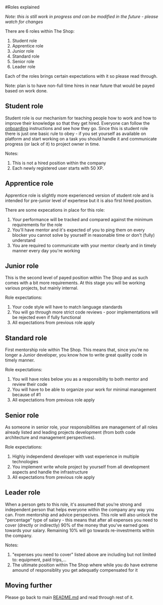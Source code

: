 #Roles explained

*Note: this is still work in progress and can be modified in the future - please watch for changes*

There are 6 roles within The Shop:
  1. Student role
  2. Apprentice role
  3. Junior role
  4. Standard role
  5. Senior role
  6. Leader role

Each of the roles brings certain expectations with it so please read through.

Note: plan is to have non-full time hires in near future that would be payed based on work done.

## Student role
Student role is our mechanism for teaching people how to work and how to improve their knowledge so that they get hired. Everyone can follow the [onboarding](onboarding.md) instructions and see how they go. Since this is student role there is just one basic rule to obey - if you set yourself as available on platform and start working on a task you should handle it and communicate progress (or lack of it) to project owner in time. 

Notes: 

1. This is not a hired position within the company
2. Each newly registered user starts with 50 XP.

## Apprentice role
Apprentice role is slightly more experienced version of student role and is intended for pre-junior level of expertese but it is also first hired position.

There are some expecations in place for this role:

1. Your performance will be tracked and compared against the minimum requirements for the role
2. You'll have mentor and it's expected of you to ping them on every blocker you cannot solve by yourself in reasonable time or don't (fully) understand
3. You are required to communicate with your mentor clearly and in timely manner every day you're working

## Junior role
This is the second level of payed position within The Shop and as such comes with a bit more requirements. At this stage you will be working various projects, but mainly internal. 

Role expectations:

1. Your code style will have to match language standards
2. You will go through more strict code reviews - poor implementations will be rejected even if fully functional
3. All expectations from previous role apply

## Standard role
First mentorship role within The Shop. This means that, since you're no longer a Junior developer, you know how to write great quality code in timely manner.

Role expectations:

1. You will have roles below you as a responsiblity to both mentor and review their code
2. You will have to be able to organize your work for minimal management because of #1
3. All expectations from previous role apply

## Senior role
As someone in senior role, your responsibilities are management of all roles already listed and leading projects development
(from both code architecture and management perspectives).

Role expectations:

1. Highly independend developer with vast experience in multiple technologies
2. You implement write whole project by yourself from all development aspects and handle the infrastructure
3. All expectations from previous role apply

## Leader role
When a person gets to this role, it's assumed that you're strong and independent person that helps everyone within the company any way you can. From mentorship and advice perspecives. This role will also unlock the "percentage" type of salary - this means that after all expenses you need to cover (drectly or indirectly) 90% of the money that you've earned goes towards your salary. Remaining 10% will go towards re-investments within the company.

Notes:

1. "expenses you need to cover" listed above are including but not limited to: equipment, paid trips,...
2. The ultimate position within The Shop where while you do have extreme amound of responsiblity you get adequatly compensated for it

## Moving further
Please go back to main [README.md](README.md) and read through rest of it.
